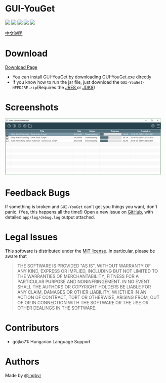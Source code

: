 ﻿# GUI-YouGet
![](https://img.shields.io/badge/version-0.3.0-green.svg)
![](https://img.shields.io/github/forks/ingbyr/GUI-YouGet.svg)
![](https://img.shields.io/github/stars/ingbyr/GUI-YouGet.svg)
![](https://img.shields.io/github/issues/ingbyr/GUI-YouGet.svg)
![](https://img.shields.io/badge/license-MIT-blue.svg)

[中文说明](http://www.ingbyr.com/post/youget-zh/)

# Download
[Download Page](https://github.com/ingbyr/GUI-YouGet/releases)

- You can install GUI-YouGet by downloading GUI-YouGet.exe directly
- If you know how to run the jar file,  just download the `GUI-YouGet-NEEDJRE.zip`(Requires the [JRE8 ](http://www.oracle.com/technetwork/java/javase/downloads/jre8-downloads-2133155.html)or [JDK8](http://www.oracle.com/technetwork/java/javase/downloads/jdk8-downloads-2133151.html))


# Screenshots
![](screenshots/main.png)


# Feedback Bugs
If something is broken and `GUI-YouGet` can't get you things you want, don't panic. (Yes, this happens all the time!)
Open a new issue on [GitHub](https://github.com/ingbyr/GUI-YouGet/issues), with detailed `app/log/debug.log` output attached.


# Legal Issues
This software is distributed under the [MIT license](https://raw.githubusercontent.com/ingbyr/GUI-YouGet/master/LICENSE.txt).
In particular, please be aware that
> THE SOFTWARE IS PROVIDED "AS IS", WITHOUT WARRANTY OF ANY KIND, EXPRESS OR
IMPLIED, INCLUDING BUT NOT LIMITED TO THE WARRANTIES OF MERCHANTABILITY,
FITNESS FOR A PARTICULAR PURPOSE AND NONINFRINGEMENT. IN NO EVENT SHALL THE
AUTHORS OR COPYRIGHT HOLDERS BE LIABLE FOR ANY CLAIM, DAMAGES OR OTHER
LIABILITY, WHETHER IN AN ACTION OF CONTRACT, TORT OR OTHERWISE, ARISING FROM,
OUT OF OR IN CONNECTION WITH THE SOFTWARE OR THE USE OR OTHER DEALINGS IN THE
SOFTWARE.


# Contributors
- gojko71: Hungarian Language Support


# Authors
Made by [@ingbyr](https://www.ingbyr.com)
